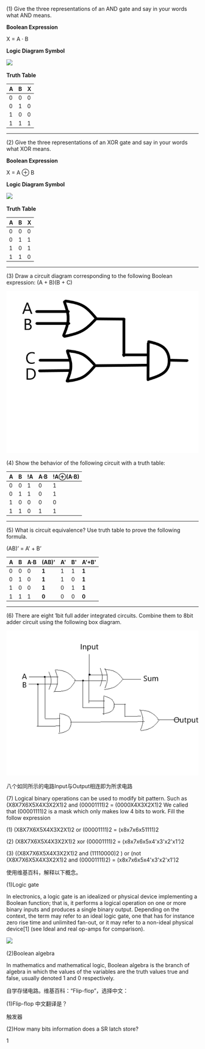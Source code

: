 (1) Give the three representations of an AND gate and say in your words what AND means.

**Boolean Expression**

X = A · B

**Logic Diagram Symbol**

![](https://gss0.bdstatic.com/-4o3dSag_xI4khGkpoWK1HF6hhy/baike/s%3D250/sign=3e2fbc95ed50352ab561220d6342fb1a/77c6a7efce1b9d16f9262943f7deb48f8c54642a.jpg)

**Truth Table**

| A | B | X |
|:--|:--|:--|
| 0 | 0 | 0 |
| 0 | 1 | 0 |
| 1 | 0 | 0 |
| 1 | 1 | 1 |

-------------

(2) Give the three representations of an XOR gate and say in your words what XOR means.

**Boolean Expression**

X = A ⊕ B

**Logic Diagram Symbol**

![](https://gss3.bdstatic.com/7Po3dSag_xI4khGkpoWK1HF6hhy/baike/s%3D250/sign=c66cba2a5366d0167a19992da729d498/b21bb051f8198618c9cdd6634bed2e738ad4e64b.jpg)

**Truth Table**

| A | B | X |
|:--|:--|:--|
| 0 | 0 | 0 |
| 0 | 1 | 1 |
| 1 | 0 | 1 |
| 1 | 1 | 0 |

-------------

(3) Draw a circuit diagram corresponding to the following Boolean expression: (A + B)(B + C)

![](images/无标题.png)

(4) Show the behavior of the following circuit with a truth table:

| A | B | !A | A·B | !A⊕(A·B) |
|:--|:--|:---|:----|:----------|
| 0 | 0 | 1  |  0  |    1      |
| 0 | 1 | 1  |  0  |    1      |
| 1 | 0 | 0  |  0  |    0      |
| 1 | 1 | 0  |  1  |    1      |

--------------------------------

(5) What is circuit equivalence? Use truth table to prove the following formula.

(AB)’ = A’ + B’

| A | B | A·B | (AB)' | A' | B' | A'+B' |
|:--|:--|:----|:------|:---|:---|:------|
| 0 | 0 |  0  | **1** | 1  | 1  | **1** |
| 0 | 1 |  0  | **1** | 1  | 0  | **1** |
| 1 | 0 |  0  | **1** | 0  | 1  | **1** |
| 1 | 1 |  1  | **0** | 0  | 0  | **0** |

-----------------------------------------

(6) There are eight 1bit full adder integrated circuits. Combine them to 8bit adder circuit using the following box diagram.

![](images/无标题1.png)

八个如同所示的电路Input与Output相连即为所求电路

(7) Logical binary operations can be used to modify bit pattern. Such as (X8X7X6X5X4X3X2X1)2 and (00001111)2 = (0000X4X3X2X1)2 We called that (00001111)2 is a mask which only makes low 4 bits to work. Fill the follow expression

(1) (X8X7X6X5X4X3X2X1)2 or (00001111)2 = (x8x7x6x51111)2

(2) (X8X7X6X5X4X3X2X1)2 xor (00001111)2 = (x8x7x6x5x4'x3'x2'x1')2

(3) ((X8X7X6X5X4X3X2X1)2 and (11110000)2 ) or (not (X8X7X6X5X4X3X2X1)2 and (00001111)2) = (x8x7x6x5x4'x3'x2'x1')2

使用维基百科，解释以下概念。

(1)Logic gate

In electronics, a logic gate is an idealized or physical device implementing a Boolean function; that is, it performs a logical operation on one or more binary inputs and produces a single binary output. Depending on the context, the term may refer to an ideal logic gate, one that has for instance zero rise time and unlimited fan-out, or it may refer to a non-ideal physical device[1] (see Ideal and real op-amps for comparison).

![](https://upload.wikimedia.org/wikipedia/commons/5/56/74LS192_Symbol.png)

(2)Boolean algebra

In mathematics and mathematical logic, Boolean algebra is the branch of algebra in which the values of the variables are the truth values true and false, usually denoted 1 and 0 respectively. 

自学存储电路。维基百科：“Flip-flop”，选择中文：

(1)Flip-flop 中文翻译是？

触发器

(2)How many bits information does a SR latch store?

1 